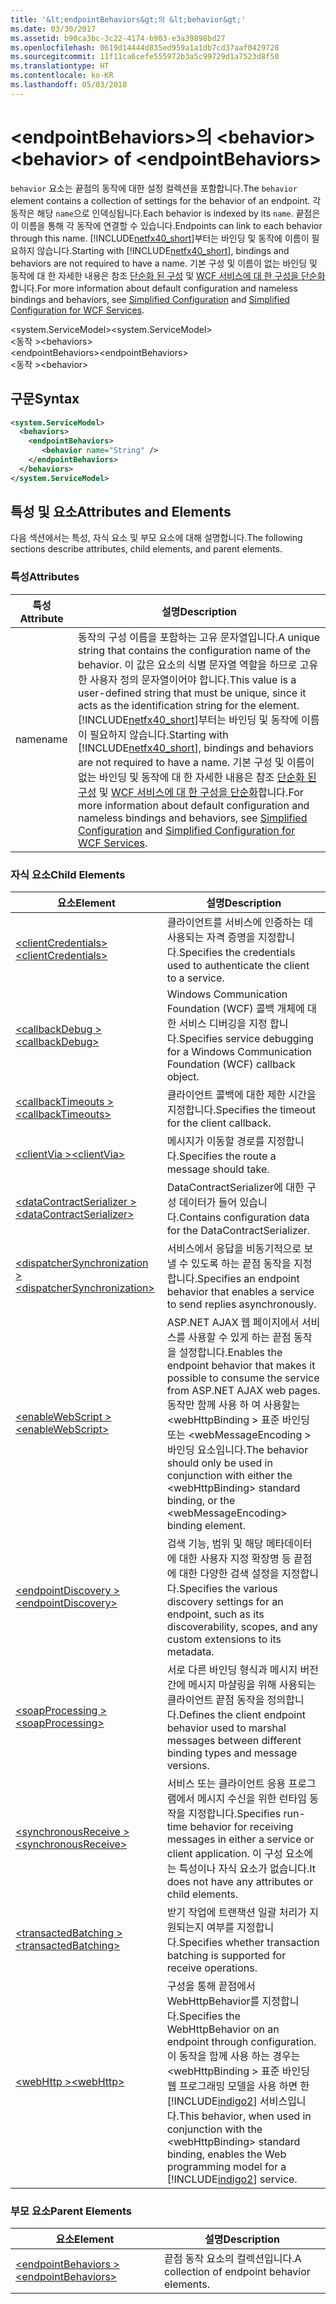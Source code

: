 ```yaml
---
title: '&lt;endpointBehaviors&gt;의 &lt;behavior&gt;'
ms.date: 03/30/2017
ms.assetid: b90ca3bc-3c22-4174-b903-e3a39898bd27
ms.openlocfilehash: 0619d14444d835ed959a1a1db7cd37aaf0429728
ms.sourcegitcommit: 11f11ca6cefe555972b3a5c99729d1a7523d8f50
ms.translationtype: HT
ms.contentlocale: ko-KR
ms.lasthandoff: 05/03/2018
---
```

# <a name="ltbehaviorgt-of-ltendpointbehaviorsgt"></a><span data-ttu-id="f8922-102">&lt;endpointBehaviors&gt;의 &lt;behavior&gt;</span><span class="sxs-lookup"><span data-stu-id="f8922-102">&lt;behavior&gt; of &lt;endpointBehaviors&gt;</span></span>
<span data-ttu-id="f8922-103">`behavior` 요소는 끝점의 동작에 대한 설정 컬렉션을 포함합니다.</span><span class="sxs-lookup"><span data-stu-id="f8922-103">The `behavior` element contains a collection of settings for the behavior of an endpoint.</span></span> <span data-ttu-id="f8922-104">각 동작은 해당 `name`으로 인덱싱됩니다.</span><span class="sxs-lookup"><span data-stu-id="f8922-104">Each behavior is indexed by its `name`.</span></span> <span data-ttu-id="f8922-105">끝점은 이 이름을 통해 각 동작에 연결할 수 있습니다.</span><span class="sxs-lookup"><span data-stu-id="f8922-105">Endpoints can link to each behavior through this name.</span></span> <span data-ttu-id="f8922-106">[!INCLUDE[netfx40_short](../../../../../includes/netfx40-short-md.md)]부터는 바인딩 및 동작에 이름이 필요하지 않습니다.</span><span class="sxs-lookup"><span data-stu-id="f8922-106">Starting with [!INCLUDE[netfx40_short](../../../../../includes/netfx40-short-md.md)], bindings and behaviors are not required to have a name.</span></span> <span data-ttu-id="f8922-107">기본 구성 및 이름이 없는 바인딩 및 동작에 대 한 자세한 내용은 참조 [단순화 된 구성](../../../../../docs/framework/wcf/simplified-configuration.md) 및 [WCF 서비스에 대 한 구성을 단순화](../../../../../docs/framework/wcf/samples/simplified-configuration-for-wcf-services.md)합니다.</span><span class="sxs-lookup"><span data-stu-id="f8922-107">For more information about default configuration and nameless bindings and behaviors, see [Simplified Configuration](../../../../../docs/framework/wcf/simplified-configuration.md) and [Simplified Configuration for WCF Services](../../../../../docs/framework/wcf/samples/simplified-configuration-for-wcf-services.md).</span></span>  
  
 <span data-ttu-id="f8922-108">\<system.ServiceModel></span><span class="sxs-lookup"><span data-stu-id="f8922-108">\<system.ServiceModel></span></span>  
<span data-ttu-id="f8922-109">\<동작 ></span><span class="sxs-lookup"><span data-stu-id="f8922-109">\<behaviors></span></span>  
<span data-ttu-id="f8922-110">\<endpointBehaviors></span><span class="sxs-lookup"><span data-stu-id="f8922-110">\<endpointBehaviors></span></span>  
<span data-ttu-id="f8922-111">\<동작 ></span><span class="sxs-lookup"><span data-stu-id="f8922-111">\<behavior></span></span>  
  
## <a name="syntax"></a><span data-ttu-id="f8922-112">구문</span><span class="sxs-lookup"><span data-stu-id="f8922-112">Syntax</span></span>  
  
```xml  
<system.ServiceModel>  
  <behaviors>  
    <endpointBehaviors>  
       <behavior name="String" />  
    </endpointBehaviors>  
  </behaviors>  
</system.ServiceModel>  
```  
  
## <a name="attributes-and-elements"></a><span data-ttu-id="f8922-113">특성 및 요소</span><span class="sxs-lookup"><span data-stu-id="f8922-113">Attributes and Elements</span></span>  
 <span data-ttu-id="f8922-114">다음 섹션에서는 특성, 자식 요소 및 부모 요소에 대해 설명합니다.</span><span class="sxs-lookup"><span data-stu-id="f8922-114">The following sections describe attributes, child elements, and parent elements.</span></span>  
  
### <a name="attributes"></a><span data-ttu-id="f8922-115">특성</span><span class="sxs-lookup"><span data-stu-id="f8922-115">Attributes</span></span>  
  
|<span data-ttu-id="f8922-116">특성</span><span class="sxs-lookup"><span data-stu-id="f8922-116">Attribute</span></span>|<span data-ttu-id="f8922-117">설명</span><span class="sxs-lookup"><span data-stu-id="f8922-117">Description</span></span>|  
|---------------|-----------------|  
|<span data-ttu-id="f8922-118">name</span><span class="sxs-lookup"><span data-stu-id="f8922-118">name</span></span>|<span data-ttu-id="f8922-119">동작의 구성 이름을 포함하는 고유 문자열입니다.</span><span class="sxs-lookup"><span data-stu-id="f8922-119">A unique string that contains the configuration name of the behavior.</span></span> <span data-ttu-id="f8922-120">이 값은 요소의 식별 문자열 역할을 하므로 고유한 사용자 정의 문자열이어야 합니다.</span><span class="sxs-lookup"><span data-stu-id="f8922-120">This value is a user-defined string that must be unique, since it acts as the identification string for the element.</span></span> <span data-ttu-id="f8922-121">[!INCLUDE[netfx40_short](../../../../../includes/netfx40-short-md.md)]부터는 바인딩 및 동작에 이름이 필요하지 않습니다.</span><span class="sxs-lookup"><span data-stu-id="f8922-121">Starting with [!INCLUDE[netfx40_short](../../../../../includes/netfx40-short-md.md)], bindings and behaviors are not required to have a name.</span></span> <span data-ttu-id="f8922-122">기본 구성 및 이름이 없는 바인딩 및 동작에 대 한 자세한 내용은 참조 [단순화 된 구성](../../../../../docs/framework/wcf/simplified-configuration.md) 및 [WCF 서비스에 대 한 구성을 단순화](../../../../../docs/framework/wcf/samples/simplified-configuration-for-wcf-services.md)합니다.</span><span class="sxs-lookup"><span data-stu-id="f8922-122">For more information about default configuration and nameless bindings and behaviors, see [Simplified Configuration](../../../../../docs/framework/wcf/simplified-configuration.md) and [Simplified Configuration for WCF Services](../../../../../docs/framework/wcf/samples/simplified-configuration-for-wcf-services.md).</span></span>|  
  
### <a name="child-elements"></a><span data-ttu-id="f8922-123">자식 요소</span><span class="sxs-lookup"><span data-stu-id="f8922-123">Child Elements</span></span>  
  
|<span data-ttu-id="f8922-124">요소</span><span class="sxs-lookup"><span data-stu-id="f8922-124">Element</span></span>|<span data-ttu-id="f8922-125">설명</span><span class="sxs-lookup"><span data-stu-id="f8922-125">Description</span></span>|  
|-------------|-----------------|  
|[<span data-ttu-id="f8922-126">\<clientCredentials></span><span class="sxs-lookup"><span data-stu-id="f8922-126">\<clientCredentials></span></span>](../../../../../docs/framework/configure-apps/file-schema/wcf/clientcredentials.md)|<span data-ttu-id="f8922-127">클라이언트를 서비스에 인증하는 데 사용되는 자격 증명을 지정합니다.</span><span class="sxs-lookup"><span data-stu-id="f8922-127">Specifies the credentials used to authenticate the client to a service.</span></span>|  
|[<span data-ttu-id="f8922-128">\<callbackDebug ></span><span class="sxs-lookup"><span data-stu-id="f8922-128">\<callbackDebug></span></span>](../../../../../docs/framework/configure-apps/file-schema/wcf/callbackdebug.md)|<span data-ttu-id="f8922-129">Windows Communication Foundation (WCF) 콜백 개체에 대 한 서비스 디버깅을 지정 합니다.</span><span class="sxs-lookup"><span data-stu-id="f8922-129">Specifies service debugging for a Windows Communication Foundation (WCF) callback object.</span></span>|  
|[<span data-ttu-id="f8922-130">\<callbackTimeouts ></span><span class="sxs-lookup"><span data-stu-id="f8922-130">\<callbackTimeouts></span></span>](../../../../../docs/framework/configure-apps/file-schema/wcf/callbacktimeouts.md)|<span data-ttu-id="f8922-131">클라이언트 콜백에 대한 제한 시간을 지정합니다.</span><span class="sxs-lookup"><span data-stu-id="f8922-131">Specifies the timeout for the client callback.</span></span>|  
|[<span data-ttu-id="f8922-132">\<clientVia ></span><span class="sxs-lookup"><span data-stu-id="f8922-132">\<clientVia></span></span>](../../../../../docs/framework/configure-apps/file-schema/wcf/clientvia.md)|<span data-ttu-id="f8922-133">메시지가 이동할 경로를 지정합니다.</span><span class="sxs-lookup"><span data-stu-id="f8922-133">Specifies the route a message should take.</span></span>|  
|[<span data-ttu-id="f8922-134">\<dataContractSerializer ></span><span class="sxs-lookup"><span data-stu-id="f8922-134">\<dataContractSerializer></span></span>](../../../../../docs/framework/configure-apps/file-schema/wcf/datacontractserializer.md)|<span data-ttu-id="f8922-135">DataContractSerializer에 대한 구성 데이터가 들어 있습니다.</span><span class="sxs-lookup"><span data-stu-id="f8922-135">Contains configuration data for the DataContractSerializer.</span></span>|  
|[<span data-ttu-id="f8922-136">\<dispatcherSynchronization ></span><span class="sxs-lookup"><span data-stu-id="f8922-136">\<dispatcherSynchronization></span></span>](../../../../../docs/framework/configure-apps/file-schema/wcf/dispatchersynchronization.md)|<span data-ttu-id="f8922-137">서비스에서 응답을 비동기적으로 보낼 수 있도록 하는 끝점 동작을 지정합니다.</span><span class="sxs-lookup"><span data-stu-id="f8922-137">Specifies an endpoint behavior that enables a service to send replies asynchronously.</span></span>|  
|[<span data-ttu-id="f8922-138">\<enableWebScript ></span><span class="sxs-lookup"><span data-stu-id="f8922-138">\<enableWebScript></span></span>](../../../../../docs/framework/configure-apps/file-schema/wcf/enablewebscript.md)|<span data-ttu-id="f8922-139">ASP.NET AJAX 웹 페이지에서 서비스를 사용할 수 있게 하는 끝점 동작을 설정합니다.</span><span class="sxs-lookup"><span data-stu-id="f8922-139">Enables the endpoint behavior that makes it possible to consume the service from ASP.NET AJAX web pages.</span></span> <span data-ttu-id="f8922-140">동작만 함께 사용 하 여 사용할는 \<webHttpBinding > 표준 바인딩 또는 \<webMessageEncoding > 바인딩 요소입니다.</span><span class="sxs-lookup"><span data-stu-id="f8922-140">The behavior should only be used in conjunction with either the \<webHttpBinding> standard binding, or the \<webMessageEncoding> binding element.</span></span>|  
|[<span data-ttu-id="f8922-141">\<endpointDiscovery ></span><span class="sxs-lookup"><span data-stu-id="f8922-141">\<endpointDiscovery></span></span>](../../../../../docs/framework/configure-apps/file-schema/wcf/endpointdiscovery.md)|<span data-ttu-id="f8922-142">검색 기능, 범위 및 해당 메타데이터에 대한 사용자 지정 확장명 등 끝점에 대한 다양한 검색 설정을 지정합니다.</span><span class="sxs-lookup"><span data-stu-id="f8922-142">Specifies the various discovery settings for an endpoint, such as its discoverability, scopes, and any custom extensions to its metadata.</span></span>|  
|[<span data-ttu-id="f8922-143">\<soapProcessing ></span><span class="sxs-lookup"><span data-stu-id="f8922-143">\<soapProcessing></span></span>](../../../../../docs/framework/configure-apps/file-schema/wcf/soapprocessing.md)|<span data-ttu-id="f8922-144">서로 다른 바인딩 형식과 메시지 버전 간에 메시지 마샬링을 위해 사용되는 클라이언트 끝점 동작을 정의합니다.</span><span class="sxs-lookup"><span data-stu-id="f8922-144">Defines the client endpoint behavior used to marshal messages between different binding types and message versions.</span></span>|  
|[<span data-ttu-id="f8922-145">\<synchronousReceive ></span><span class="sxs-lookup"><span data-stu-id="f8922-145">\<synchronousReceive></span></span>](../../../../../docs/framework/configure-apps/file-schema/wcf/synchronousreceive-element.md)|<span data-ttu-id="f8922-146">서비스 또는 클라이언트 응용 프로그램에서 메시지 수신을 위한 런타임 동작을 지정합니다.</span><span class="sxs-lookup"><span data-stu-id="f8922-146">Specifies run-time behavior for receiving messages in either a service or client application.</span></span> <span data-ttu-id="f8922-147">이 구성 요소에는 특성이나 자식 요소가 없습니다.</span><span class="sxs-lookup"><span data-stu-id="f8922-147">It does not have any attributes or child elements.</span></span>|  
|[<span data-ttu-id="f8922-148">\<transactedBatching ></span><span class="sxs-lookup"><span data-stu-id="f8922-148">\<transactedBatching></span></span>](../../../../../docs/framework/configure-apps/file-schema/wcf/transactedbatching.md)|<span data-ttu-id="f8922-149">받기 작업에 트랜잭션 일괄 처리가 지원되는지 여부를 지정합니다.</span><span class="sxs-lookup"><span data-stu-id="f8922-149">Specifies whether transaction batching is supported for receive operations.</span></span>|  
|[<span data-ttu-id="f8922-150">\<webHttp ></span><span class="sxs-lookup"><span data-stu-id="f8922-150">\<webHttp></span></span>](../../../../../docs/framework/configure-apps/file-schema/wcf/webhttp.md)|<span data-ttu-id="f8922-151">구성을 통해 끝점에서 WebHttpBehavior를 지정합니다.</span><span class="sxs-lookup"><span data-stu-id="f8922-151">Specifies the WebHttpBehavior on an endpoint through configuration.</span></span> <span data-ttu-id="f8922-152">이 동작을 함께 사용 하는 경우는 \<webHttpBinding > 표준 바인딩 웹 프로그래밍 모델을 사용 하면 한 [!INCLUDE[indigo2](../../../../../includes/indigo2-md.md)] 서비스입니다.</span><span class="sxs-lookup"><span data-stu-id="f8922-152">This behavior, when used in conjunction with the \<webHttpBinding> standard binding, enables the Web programming model for a [!INCLUDE[indigo2](../../../../../includes/indigo2-md.md)] service.</span></span>|  
  
### <a name="parent-elements"></a><span data-ttu-id="f8922-153">부모 요소</span><span class="sxs-lookup"><span data-stu-id="f8922-153">Parent Elements</span></span>  
  
|<span data-ttu-id="f8922-154">요소</span><span class="sxs-lookup"><span data-stu-id="f8922-154">Element</span></span>|<span data-ttu-id="f8922-155">설명</span><span class="sxs-lookup"><span data-stu-id="f8922-155">Description</span></span>|  
|-------------|-----------------|  
|[<span data-ttu-id="f8922-156">\<endpointBehaviors ></span><span class="sxs-lookup"><span data-stu-id="f8922-156">\<endpointBehaviors></span></span>](../../../../../docs/framework/configure-apps/file-schema/wcf/endpointbehaviors.md)|<span data-ttu-id="f8922-157">끝점 동작 요소의 컬렉션입니다.</span><span class="sxs-lookup"><span data-stu-id="f8922-157">A collection of endpoint behavior elements.</span></span>|
